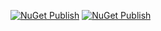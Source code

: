 [![NuGet Publish](https://github.com/naami-finance/SuiNet/actions/workflows/nuget.yml/badge.svg)](https://www.nuget.org/packages/Naami.SuiNet)
[![NuGet Publish](https://github.com/naami-finance/SuiNet/actions/workflows/nuget.yml/badge.svg)](https://www.nuget.org/packages/Naami.SuiNet.Extensions)

